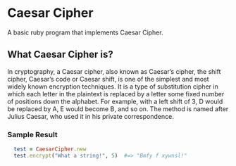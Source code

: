 # Caesar Cipher

A basic ruby program that implements Caesar Cipher.

## What Caesar Cipher is?

In cryptography, a Caesar cipher, also known as Caesar’s cipher, the shift cipher, Caesar’s code or Caesar shift, is one of the simplest and most widely known encryption techniques. It is a type of substitution cipher in which each letter in the plaintext is replaced by a letter some fixed number of positions down the alphabet. For example, with a left shift of 3, D would be replaced by A, E would become B, and so on. The method is named after Julius Caesar, who used it in his private correspondence.

### Sample Result

```ruby
  test = CaesarCipher.new
  test.encrypt("What a string!", 5)  #=> "Bmfy f xywnsl!" 
```
